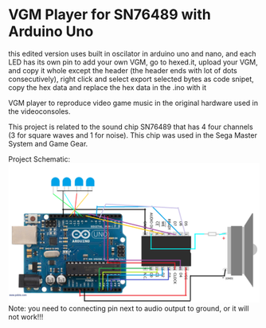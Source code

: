 # VGM Player for SN76489 with Arduino Uno
this edited version uses built in oscilator in arduino uno and nano, and each LED has its own pin
to add your own VGM, go to hexed.it, upload your VGM, and copy it whole except the header (the header ends with lot of dots consecutively), right click and select export selected bytes as code snipet, copy the hex data and replace the hex data in the .ino with it

VGM player to reproduce video game music in the original hardware used in the videoconsoles. 

This project is related to the sound chip SN76489 that has 4 four channels (3 for square waves and 1 for noise). This chip was used in the Sega Master System and Game Gear.

Project Schematic:
![Alt text](schematic.png?raw=true "Title")
Note: you need to connecting pin next to audio output to ground, or it will not work!!!
